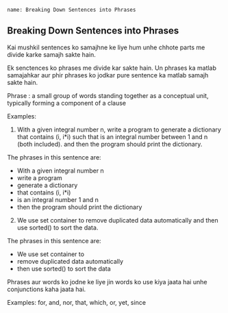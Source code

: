 ```ngMeta
name: Breaking Down Sentences into Phrases
```


## Breaking Down Sentences into Phrases

Kai mushkil sentences ko samajhne ke liye hum unhe chhote parts me divide karke samajh sakte hain. 

Ek senctences ko phrases me divide kar sakte hain. Un phrases ka matlab samajahkar aur phir phrases ko jodkar pure sentence ka matlab samajh sakte hain.

Phrase : a small group of words standing together as a conceptual unit, typically forming a component of a clause

Examples:

1. With a given integral number n, write a program to generate a dictionary that contains (i, i*i) such that is an integral number between 1 and n (both included). and then the program should print the dictionary.

The phrases in this sentence are:
* With a given integral number n
* write a program
* generate a dictionary
* that contains (i, i*i)
* is an integral number 1 and n
* then the program should print the dictionary

2. We use set container to remove duplicated data automatically and then use sorted() to sort the data.

The phrases in this sentence are:
* We use set container to
* remove duplicated data automatically
* then use sorted() to sort the data

Phrases aur words ko jodne ke liye jin words ko use kiya jaata hai unhe conjunctions kaha jaata hai.

Examples:
for, and, nor, that, which, or, yet, since

<!--Neeche ek video diya gaya hai jisme aapko ye explain kiya gaya hai ki kaise ek sentence ko break karke usko samjha ja sakta hai.>

<!-- TODO create video>




